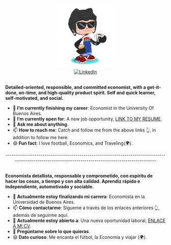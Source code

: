 <div>
    <div align=center>
        <img src="https://raw.githubusercontent.com/AhmedFathyDev/AhmedFathyDev/main/GitHub.png" alt="GitHub Octocat Drinking a Cup of Coffee" height="200">
    </div>
    <div align=center>
       <a href="https://www.linkedin.com/in/nicolas-ortizzz/"><img src="https://img.shields.io/badge/Linkedin-0077b5?style=flat&logo=linkedin" alt="LinkedIn" /></a>
    <div align=left>
        <br>
        <p>
            <strong>
                Detailed-oriented, responsible, and committed economist, with a get-it-done, on-time, and high-quality product spirit. Self and quick learner, self-motivated, and social.
            </strong>
        </p>
        <ul>
            <li>🌱 <b>I’m currently finishing my career</b>: Economist in the University Of Buenos Aires.</li>
            <li>🤔 <b>I’m currently open for</b>: A new job opportunity, <a href="https://www.linkedin.com/in/nicolas-ortizzz/">LINK TO MY RESUME</a>.</li>
            <li>💬 <b>Ask me about anything</b></a>.</li>
            <li>📫 <b>How to reach me</b>: Catch and follow me from the above links 👆, in addition to follow me here.</li>
            <li>😄 <b>Fun fact</b>: I love football, Economics, and Traveling(🌍).</li>
        </ul>
    </div>


<div>
    ---------------------------------------------------------------------------------------------------------------------------------------------------
    </div>
    <div align="left">
        <br>
        <p>
            <strong>
                Economista detallista, responsable y comprometido, con espíritu de hacer las cosas, a tiempo y con alta calidad. Aprendiz rápido e independiente, automotivado y sociable.
            </strong>
        </p>
        <ul>
            <li>🌱 <b>Actualmente estoy finalizando mi carrera</b>: Economista en la Universidad de Buenos Aires.</li>
            <li>📫 <b>Cómo contactarme</b>: Sígueme a través de los enlaces anteriores 👆, además de seguirme aquí.</li>
            <li>🤔 <b>Actualmente estoy abierto a</b>: Una nueva oportunidad laboral, <a href="https://www.linkedin.com/in/nicolas-ortizzz/">ENLACE A MI CV</a>.</li>
            <li>💬 <b>Pregúntame sobre lo que quieras</b>.</li>
            <li>😄 <b>Dato curioso</b>: Me encanta el fútbol, la Economía y viajar (🌍).</li>
        </ul>
    </div>
</div>
